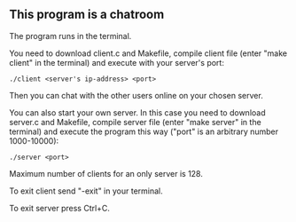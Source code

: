 ## This program is a chatroom

The program runs in the terminal.

You need to download client.c and Makefile,
compile client file (enter "make client" in the terminal)
and execute with your server's port:
```
./client <server's ip-address> <port>
```
Then you can chat with the other users online on your chosen server.

You can also start your own server.
In this case you need to download server.c and Makefile,
compile server file (enter "make server" in the terminal)
and execute the program this way ("port" is an arbitrary number 1000-10000):

```
./server <port>
```

Maximum number of clients for an only server is 128.

To exit client send "-exit" in your terminal.

To exit server press Ctrl+C.
